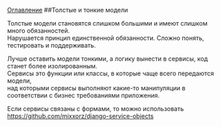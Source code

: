 [Оглавление](navigation.md)
##Толстые и тонкие модели

Толстые модели становятся слишком большими и имеют слишком много обязанностей.  
Нарушается принцип единственной обязанности. Сложно понять, тестировать и поддерживать.

Лучше оставить модели тонкими, а логику вынести в сервисы, код станет более изолированным.  
Сервисы это функции или классы, в которые чаще всего передаются модели,  
над которыми сервисы выполняют какие-то манипуляции в соответствии с бизнес требованиями приложения.

Если сервисы связаны с формами, то можно использовать https://github.com/mixxorz/django-service-objects 